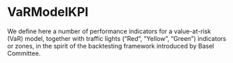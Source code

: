 # VaRModelKPI
We define here a number of performance indicators for a value-at-risk (VaR) model, together with traffic lights (“Red”, “Yellow”, “Green”) indicators or zones, in the spirit of the backtesting framework introduced by Basel Committee. 

